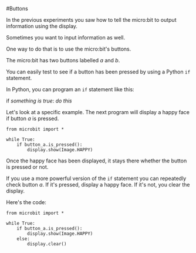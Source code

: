 

#Buttons

In the previous experiments you saw how to tell the micro:bit to output
information using the display.

Sometimes you want to input information as well.
 
One way to do that is to use the micro:bit's buttons.

The micro:bit has two buttons labelled *a* and *b*.

You can easily test to see if a button has been pressed by using a Python `if`
statement.

In Python, you can program an `if` statement like this:

if *something is true*:
   *do this*
   
Let's look at a specific example.
The next program will display a happy face if button *a* is pressed.

    from microbit import *
    
    while True:
        if button_a.is_pressed():
            display.show(Image.HAPPY)

Once the happy face has been displayed, it stays there
whether the button is pressed or not.

If you use a more powerful version of the `if` statement you can repeatedly check
button *a*. If it's pressed,  display a happy face. If it's not,
you clear the display.

Here's the code:

    from microbit import *
    
    while True:
        if button_a.is_pressed():
            display.show(Image.HAPPY)
        else:
            display.clear()




